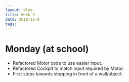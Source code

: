 ```yaml
---
layout: blog
title: Week 9
date: 2018-11-9
tags:
---
```

# Monday (at school)
* Refactored Motor code to use easier input.
* Refactored Cockpit to match input required by Motor.
* First steps towards stopping in front of a wall/object.
